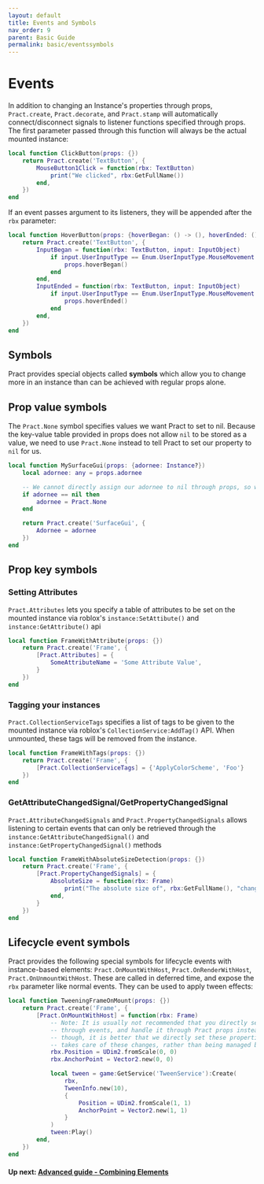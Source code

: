 ```yaml
---
layout: default
title: Events and Symbols
nav_order: 9
parent: Basic Guide
permalink: basic/eventssymbols
---
```


# Events

In addition to changing an Instance's properties through props, `Pract.create`, `Pract.decorate`, and `Pract.stamp` will automatically connect/disconnect signals to listener functions specified through props. The first parameter passed through this function will always be the actual mounted instance:

```lua
local function ClickButton(props: {})
    return Pract.create('TextButton', {
        MouseButton1Click = function(rbx: TextButton)
            print("We clicked", rbx:GetFullName())
        end,
    })
end
```

If an event passes argument to its listeners, they will be appended after the `rbx` parameter:
```lua
local function HoverButton(props: {hoverBegan: () -> (), hoverEnded: () -> ()})
    return Pract.create('TextButton', {
        InputBegan = function(rbx: TextButton, input: InputObject)
            if input.UserInputType == Enum.UserInputType.MouseMovement then
                props.hoverBegan()
            end
        end,
        InputEnded = function(rbx: TextButton, input: InputObject)
            if input.UserInputType == Enum.UserInputType.MouseMovement then
                props.hoverEnded()
            end
        end,
    })
end
```

## Symbols

Pract provides special objects called **symbols** which allow you to change more in an instance than can be achieved with regular props alone.

## Prop value symbols

The `Pract.None` symbol specifies values we want Pract to set to nil. Because the key-value table provided in props does not allow `nil` to be stored as a value, we need to use `Pract.None` instead to tell Pract to set our property to `nil` for us.

```lua
local function MySurfaceGui(props: {adornee: Instance?})
    local adornee: any = props.adornee

    -- We cannot directly assign our adornee to nil through props, so we must use a symbol here!
    if adornee == nil then
        adornee = Pract.None
    end

    return Pract.create('SurfaceGui', {
        Adornee = adornee
    })
end
```

## Prop key symbols

### Setting Attributes

`Pract.Attributes` lets you specify a table of attributes to be set on the mounted instance via roblox's `instance:SetAttibute()` and `instance:GetAttribute()` api

```lua
local function FrameWithAttribute(props: {})
    return Pract.create('Frame', {
        [Pract.Attributes] = {
            SomeAttributeName = 'Some Attribute Value',
        }
    })
end
```

### Tagging your instances

`Pract.CollectionServiceTags` specifies a list of tags to be given to the mounted instance via roblox's `CollectionService:AddTag()` API. When unmounted, these tags will be removed from the instance.

```lua
local function FrameWithTags(props: {})
    return Pract.create('Frame', {
        [Pract.CollectionServiceTags] = {'ApplyColorScheme', 'Foo'}
    })
end
```

### GetAttributeChangedSignal/GetPropertyChangedSignal

`Pract.AttributeChangedSignals` and `Pract.PropertyChangedSignals` allows listening to certain events that can only be retrieved through the `instance:GetAttributeChangedSignal()` and `instance:GetPropertyChangedSignal()` methods

```lua
local function FrameWithAbsoluteSizeDetection(props: {})
    return Pract.create('Frame', {
        [Pract.PropertyChangedSignals] = {
            AbsoluteSize = function(rbx: Frame)
                print("The absolute size of", rbx:GetFullName(), "changed!")
            end,
        }
    })
end
```

## Lifecycle event symbols

Pract provides the following special symbols for lifecycle events with instance-based elements: `Pract.OnMountWithHost`, `Pract.OnRenderWithHost`, `Pract.OnUnmountWithHost`. These are called in deferred time, and expose the `rbx` parameter like normal events. They can be used to apply tween effects:

```lua
local function TweeningFrameOnMount(props: {})
    return Pract.create('Frame', {
        [Pract.OnMountWithHost] = function(rbx: Frame)
            -- Note: It is usually not recommended that you directly set an instance's properties
            -- through events, and handle it through Pract props instead. In the case of tweens
            -- though, it is better that we directly set these properties here so that the tween
            -- takes care of these changes, rather than being managed by Pract in any way.
            rbx.Position = UDim2.fromScale(0, 0)
            rbx.AnchorPoint = Vector2.new(0, 0)

            local tween = game:GetService('TweenService'):Create(
                rbx,
                TweenInfo.new(10),
                {
                    Position = UDim2.fromScale(1, 1)
                    AnchorPoint = Vector2.new(1, 1)
                }
            )
            tween:Play()
        end,
    })
end
```

#### Up next: [Advanced guide - Combining Elements](../advanced/combine)
